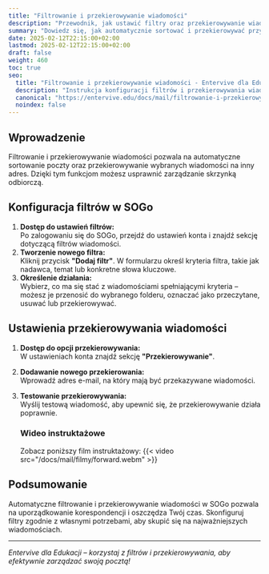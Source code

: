 ```yaml
---
title: "Filtrowanie i przekierowywanie wiadomości"
description: "Przewodnik, jak ustawić filtry oraz przekierowywanie wiadomości w SOGo."
summary: "Dowiedz się, jak automatycznie sortować i przekierowywać przychodzące wiadomości w SOGo, aby zarządzanie pocztą było prostsze."
date: 2025-02-12T22:15:00+02:00
lastmod: 2025-02-12T22:15:00+02:00
draft: false
weight: 460
toc: true
seo:
  title: "Filtrowanie i przekierowywanie wiadomości - Entervive dla Edukacji"
  description: "Instrukcja konfiguracji filtrów i przekierowywania wiadomości w SOGo – automatyzuj zarządzanie pocztą, sortując i przekierowując wiadomości."
  canonical: "https://entervive.edu/docs/mail/filtrowanie-i-przekierowywanie-wiadomości"
  noindex: false
---
```


## Wprowadzenie

Filtrowanie i przekierowywanie wiadomości pozwala na automatyczne sortowanie poczty oraz przekierowywanie wybranych wiadomości na inny adres. Dzięki tym funkcjom możesz usprawnić zarządzanie skrzynką odbiorczą.

## Konfiguracja filtrów w SOGo

1. **Dostęp do ustawień filtrów:**  
   Po zalogowaniu się do SOGo, przejdź do ustawień konta i znajdź sekcję dotyczącą filtrów wiadomości.
2. **Tworzenie nowego filtra:**  
   Kliknij przycisk **"Dodaj filtr"**. W formularzu określ kryteria filtra, takie jak nadawca, temat lub konkretne słowa kluczowe.
3. **Określenie działania:**  
   Wybierz, co ma się stać z wiadomościami spełniającymi kryteria – możesz je przenosić do wybranego folderu, oznaczać jako przeczytane, usuwać lub przekierowywać.

## Ustawienia przekierowywania wiadomości

1. **Dostęp do opcji przekierowywania:**  
   W ustawieniach konta znajdź sekcję **"Przekierowywanie"**.
2. **Dodawanie nowego przekierowania:**  
   Wprowadź adres e-mail, na który mają być przekazywane wiadomości.
3. **Testowanie przekierowywania:**  
   Wyślij testową wiadomość, aby upewnić się, że przekierowywanie działa poprawnie.

   ### Wideo instruktażowe

   Zobacz poniższy film instruktażowy:
   {{< video src="/docs/mail/filmy/forward.webm" >}}

## Podsumowanie

Automatyczne filtrowanie i przekierowywanie wiadomości w SOGo pozwala na uporządkowanie korespondencji i oszczędza Twój czas. Skonfiguruj filtry zgodnie z własnymi potrzebami, aby skupić się na najważniejszych wiadomościach.

---

_Entervive dla Edukacji – korzystaj z filtrów i przekierowywania, aby efektywnie zarządzać swoją pocztą!_
